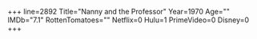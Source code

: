 +++
line=2892
Title="Nanny and the Professor"
Year=1970
Age=""
IMDb="7.1"
RottenTomatoes=""
Netflix=0
Hulu=1
PrimeVideo=0
Disney=0
+++

